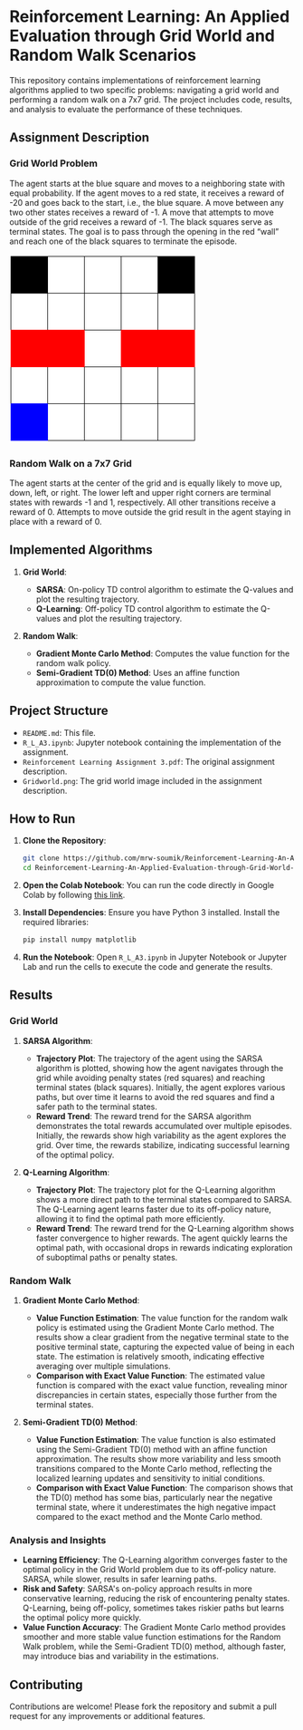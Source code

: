 # Reinforcement Learning: An Applied Evaluation through Grid World and Random Walk Scenarios

This repository contains implementations of reinforcement learning algorithms applied to two specific problems: navigating a grid world and performing a random walk on a 7x7 grid. The project includes code, results, and analysis to evaluate the performance of these techniques.

## Assignment Description

### Grid World Problem

The agent starts at the blue square and moves to a neighboring state with equal probability. If the agent moves to a red state, it receives a reward of -20 and goes back to the start, i.e., the blue square. A move between any two other states receives a reward of -1. A move that attempts to move outside of the grid receives a reward of -1. The black squares serve as terminal states. The goal is to pass through the opening in the red “wall” and reach one of the black squares to terminate the episode.

![Grid World](./Gridworld.png)

### Random Walk on a 7x7 Grid

The agent starts at the center of the grid and is equally likely to move up, down, left, or right. The lower left and upper right corners are terminal states with rewards -1 and 1, respectively. All other transitions receive a reward of 0. Attempts to move outside the grid result in the agent staying in place with a reward of 0.

## Implemented Algorithms

1. **Grid World**:
   - **SARSA**: On-policy TD control algorithm to estimate the Q-values and plot the resulting trajectory.
   - **Q-Learning**: Off-policy TD control algorithm to estimate the Q-values and plot the resulting trajectory.

2. **Random Walk**:
   - **Gradient Monte Carlo Method**: Computes the value function for the random walk policy.
   - **Semi-Gradient TD(0) Method**: Uses an affine function approximation to compute the value function.

## Project Structure

- `README.md`: This file.
- `R_L_A3.ipynb`: Jupyter notebook containing the implementation of the assignment.
- `Reinforcement Learning Assignment 3.pdf`: The original assignment description.
- `Gridworld.png`: The grid world image included in the assignment description.

## How to Run

1. **Clone the Repository**:
   ```bash
   git clone https://github.com/mrw-soumik/Reinforcement-Learning-An-Applied-Evaluation-through-Grid-World-and-Random-Walk-Scenarios.git
   cd Reinforcement-Learning-An-Applied-Evaluation-through-Grid-World-and-Random-Walk-Scenarios
   ```

2. **Open the Colab Notebook**:
   You can run the code directly in Google Colab by following [this link](https://colab.research.google.com/drive/1NW05u7otnbaNKk0g3d51fJ99NvK_9m1s?usp=sharing).

3. **Install Dependencies**:
   Ensure you have Python 3 installed. Install the required libraries:
   ```bash
   pip install numpy matplotlib
   ```

4. **Run the Notebook**:
   Open `R_L_A3.ipynb` in Jupyter Notebook or Jupyter Lab and run the cells to execute the code and generate the results.

## Results

### Grid World

1. **SARSA Algorithm**:
   - **Trajectory Plot**: The trajectory of the agent using the SARSA algorithm is plotted, showing how the agent navigates through the grid while avoiding penalty states (red squares) and reaching terminal states (black squares). Initially, the agent explores various paths, but over time it learns to avoid the red squares and find a safer path to the terminal states.
   - **Reward Trend**: The reward trend for the SARSA algorithm demonstrates the total rewards accumulated over multiple episodes. Initially, the rewards show high variability as the agent explores the grid. Over time, the rewards stabilize, indicating successful learning of the optimal policy.

2. **Q-Learning Algorithm**:
   - **Trajectory Plot**: The trajectory plot for the Q-Learning algorithm shows a more direct path to the terminal states compared to SARSA. The Q-Learning agent learns faster due to its off-policy nature, allowing it to find the optimal path more efficiently.
   - **Reward Trend**: The reward trend for the Q-Learning algorithm shows faster convergence to higher rewards. The agent quickly learns the optimal path, with occasional drops in rewards indicating exploration of suboptimal paths or penalty states.

### Random Walk

1. **Gradient Monte Carlo Method**:
   - **Value Function Estimation**: The value function for the random walk policy is estimated using the Gradient Monte Carlo method. The results show a clear gradient from the negative terminal state to the positive terminal state, capturing the expected value of being in each state. The estimation is relatively smooth, indicating effective averaging over multiple simulations.
   - **Comparison with Exact Value Function**: The estimated value function is compared with the exact value function, revealing minor discrepancies in certain states, especially those further from the terminal states.

2. **Semi-Gradient TD(0) Method**:
   - **Value Function Estimation**: The value function is also estimated using the Semi-Gradient TD(0) method with an affine function approximation. The results show more variability and less smooth transitions compared to the Monte Carlo method, reflecting the localized learning updates and sensitivity to initial conditions.
   - **Comparison with Exact Value Function**: The comparison shows that the TD(0) method has some bias, particularly near the negative terminal state, where it underestimates the high negative impact compared to the exact method and the Monte Carlo method.

### Analysis and Insights

- **Learning Efficiency**: The Q-Learning algorithm converges faster to the optimal policy in the Grid World problem due to its off-policy nature. SARSA, while slower, results in safer learning paths.
- **Risk and Safety**: SARSA's on-policy approach results in more conservative learning, reducing the risk of encountering penalty states. Q-Learning, being off-policy, sometimes takes riskier paths but learns the optimal policy more quickly.
- **Value Function Accuracy**: The Gradient Monte Carlo method provides smoother and more stable value function estimations for the Random Walk problem, while the Semi-Gradient TD(0) method, although faster, may introduce bias and variability in the estimations.

## Contributing

Contributions are welcome! Please fork the repository and submit a pull request for any improvements or additional features.
